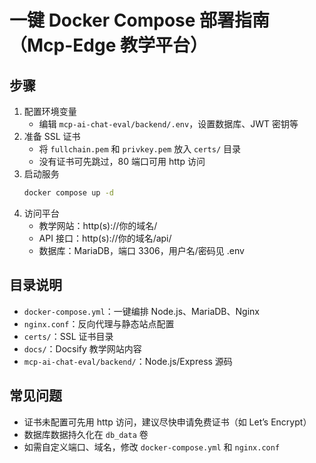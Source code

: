 # 一键 Docker Compose 部署指南（Mcp-Edge 教学平台）

## 步骤

1. 配置环境变量
   - 编辑 `mcp-ai-chat-eval/backend/.env`，设置数据库、JWT 密钥等
2. 准备 SSL 证书
   - 将 `fullchain.pem` 和 `privkey.pem` 放入 `certs/` 目录
   - 没有证书可先跳过，80 端口可用 http 访问
3. 启动服务
   ```bash
   docker compose up -d
   ```
4. 访问平台
   - 教学网站：http(s)://你的域名/
   - API 接口：http(s)://你的域名/api/
   - 数据库：MariaDB，端口 3306，用户名/密码见 .env

## 目录说明
- `docker-compose.yml`：一键编排 Node.js、MariaDB、Nginx
- `nginx.conf`：反向代理与静态站点配置
- `certs/`：SSL 证书目录
- `docs/`：Docsify 教学网站内容
- `mcp-ai-chat-eval/backend/`：Node.js/Express 源码

## 常见问题
- 证书未配置可先用 http 访问，建议尽快申请免费证书（如 Let’s Encrypt）
- 数据库数据持久化在 `db_data` 卷
- 如需自定义端口、域名，修改 `docker-compose.yml` 和 `nginx.conf`
